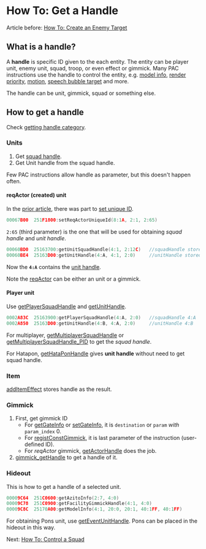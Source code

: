 # How To: Get a Handle

Article before: [How To: Create an Enemy Target](./how-to-create-an-enemy-target.md)

## What is a handle?

A **handle** is specific ID given to the each entity. The entity can be player unit, enemy unit, squad, troop, or even effect or gimmick. Many PAC instructions use the handle to control the entity, e.g. [model info](../setmodelinfo.md), [render priority](../setrenderpriority_25171800.md), [motion](../playmotion.md), [speech bubble target](../callmessagewindow.md) and more.

The handle can be unit, gimmick, squad or something else.

## How to get a handle

Check [getting handle category](./category.md#getting-handle).

### Units

1. Get [squad handle](./category.md#squad).
2. Get Unit handle from the squad handle.

Few PAC instructions allow handle as parameter, but this doesn't happen often.

#### reqActor (created) unit

In the [prior article](./how-to-create-an-enemy-target.md), there was part to [set unique ID](../setreqactoruniqueid.md).

```c
00067B00  251F1800:setReqActorUniqueId(8:1A, 2:1, 2:65)
```

`2:65` (third parameter) is the one that will be used for obtaining *squad handle* and *unit handle*.

```c
00060BD0  25163700:getUnitSquadHandle(4:1, 2:12C)   //squadHandle stored in 4:1
00060BE4  25163D00:getUnitHandle(4:A, 4:1, 2:0)     //unitHandle stored in 4:A, 2nd parameter is squadHandle from above
```

Now the **`4:A`** contains the [unit handle](../getunithandle.md).

Note the [reqActor](../setreqactortype.md) can be either an unit or a gimmick.

#### Player unit

Use [getPlayerSquadHandle](../getplayersquadhandle.md) and [getUnitHandle](../getunithandle.md).

```c
0002A83C  25163900:getPlayerSquadHandle(4:A, 2:0)   //squadHandle 4:A
0002A850  25163D00:getUnitHandle(4:B, 4:A, 2:0)     //unitHandle 4:B
```

For multiplayer, [getMultiplayerSquadHandle](../getmultiplayersquadhandle.md) or [getMultiplayerSquadHandle_PID](../getmultiplayersquadhandle_pid.md) to get the *squad handle*.

For Hatapon, [getHataPonHandle](../gethataponhandle.md) gives **unit handle** without need to get squad handle.

### Item

[addItemEffect](../additemeffect.md) stores handle as the result.

### Gimmick

1. First, get gimmick ID
   - For [getGateInfo](../getgateinfo.md) or [setGateInfo](../setgateinfo.md), it is `destination` or `param` *with* `param_index` 0.
   - For [registConstGimmick](../registconstgimmick.md), it is last parameter of the instruction (user-defined ID).
   - For *reqActor* gimmick, [getActorHandle](../getactorhandle.md) does the job.
2. [gimmick_getHandle](../gimmick_gethandle.md) to get a handle of it.

### Hideout

This is how to get a handle of a selected unit.

```c
00009C64  251C0600:getAzitoInfo(2:7, 4:0)
00009C78  251C0900:getFacilityGimmickHandle(4:1, 4:0)
00009C8C  25170A00:getModelInfo(4:1, 20:0, 20:1, 40:1FF, 40:1FF)
```

For obtaining Pons unit, use [getEventUnitHandle](../geteventunithandle.md). Pons can be placed in the hideout in this way.

Next: [How To: Control a Squad](./how-to-control-a-squad.md)